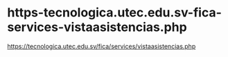 # https-tecnologica.utec.edu.sv-fica-services-vistaasistencias.php
https://tecnologica.utec.edu.sv/fica/services/vistaasistencias.php
